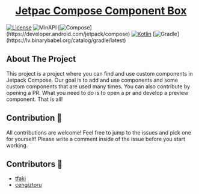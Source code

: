 <br />
  <a href="https://github.com/othneildrew/Best-README-Template">
  <h1 align="center">Jetpac Compose Component Box</h1>
  
  
  [![License](https://badgen.net/badge/License/Apache/blue/)](https://opensource.org/licenses/Apache-2.0)
  ![MinAPI](https://badgen.net/badge/MinAPI/21/)
  [![Compose](https://img.shields.io/badge/compose-1.1.0-red.svg?)](https://developer.android.com/jetpack/compose)
  [![Kotlin](https://img.shields.io/badge/Kotlin-1.6.10-blue.svg?logo=kotlin)](http://kotlinlang.org)
  [![Gradle](https://img.shields.io/badge/gradle-7.2-blue.svg?)](https://lv.binarybabel.org/catalog/gradle/latest)

  
 ## About The Project
  
This project is a project where you can find and use custom components in Jetpack Compose. Our goal is to add and use components and some custom components that are used many times.
You can also contribute by opening a PR. What you need to do is to open a pr and develop a preview component. That is all!

## Contribution 🙌
All contributions are welcome! Feel free to jump to the issues and pick one for yourself! Please write a comment inside of the issue before you start working.

## Contributors 👏
* [tfaki](https://github.com/tfaki)
* [cengiztoru](https://github.com/cengiztoru)
